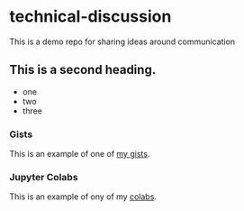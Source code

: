# technical-discussion
This is a demo repo for sharing ideas around communication


## This is a second heading.

* one
* two
* three

### Gists

This is an example of one of [my gists](https://gist.github.com/kairos108/cdeb6cd055833ffb48d52ab9510237c7).

### Jupyter Colabs

This is an example of ony of my [colabs](https://colab.research.google.com/drive/1BJkrmKTgYRw4oc8L9mOsdatd60E4AMbP?usp=sharing).
